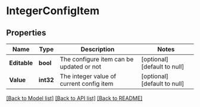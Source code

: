 # IntegerConfigItem

## Properties
Name | Type | Description | Notes
------------ | ------------- | ------------- | -------------
**Editable** | **bool** | The configure item can be updated or not | [optional] [default to null]
**Value** | **int32** | The integer value of current config item | [optional] [default to null]

[[Back to Model list]](../README.md#documentation-for-models) [[Back to API list]](../README.md#documentation-for-api-endpoints) [[Back to README]](../README.md)


